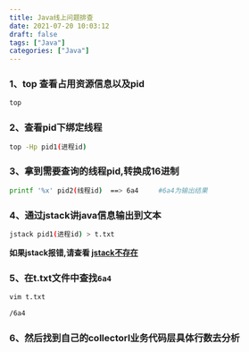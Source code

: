 ```yaml
---
title: Java线上问题排查
date: 2021-07-20 10:03:12
draft: false
tags: ["Java"]
categories: ["Java"]
---
```


### 1、top 查看占用资源信息以及pid
```bash
top 
```

### 2、查看pid下绑定线程
```bash
top -Hp pid1(进程id)
```

### 3、拿到需要查询的线程pid,转换成16进制
```bash
printf '%x' pid2(线程id)  ==> 6a4     #6a4为输出结果
```

### 4、通过jstack讲java信息输出到文本
```bash
jstack pid1(进程id) > t.txt
```

**如果jstack报错,请查看 [jstack不存在](https://cywhat.cn/bash-jstack-%E6%9C%AA%E6%89%BE%E5%88%B0%E5%91%BD%E4%BB%A4/)**

### 5、在t.txt文件中查找```6a4```
```bash
vim t.txt

/6a4
```
### 6、然后找到自己的collectorl业务代码层具体行数去分析

